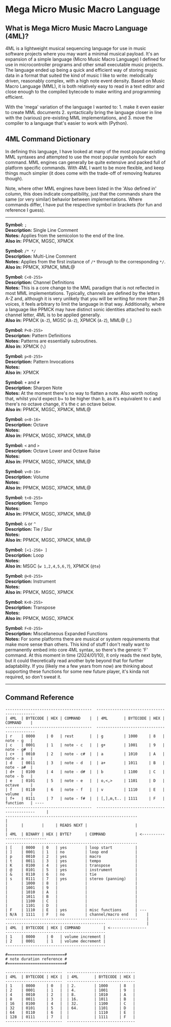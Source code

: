 Mega Micro Music Macro Language
===============================

What is Mega Micro Music Macro Language (4ML)?
----------------------------------------------

4ML is a lightweight musical sequencing language for use in music software projects where you may want a minimal musical payload. It's an expansion of a simple language (Micro Music Macro Language) I defined for use in microcontroller programs and other small executable music projects. The language ended up being a quick and efficient way of storing music data in a format that suited the kind of music I like to write: melodically driven, reasonably complex, with a high note event density. Based on Music Macro Language (MML), it is both relatively easy to read in a text editor and close enough to the compiled bytecode to make writing and programming efficient.

With the 'mega' variation of the language I wanted to: 1. make it even easier to create MML documents 2. syntactically bring the language closer in line with the (various) pre-existing MML implementations, and 3. move the compiler to a language that's easier to work with (Python).

4ML Command Dictionary
----------------------

In defining this language, I have looked at many of the most popular existing MML syntaxes and attempted to use the most popular symbols for each command. MML engines can generally be quite extensive and packed full of platform specific commands. With 4ML I want to be more flexible, and keep things much simpler (it does come with the trade-off of removing features though).

Note, where other MML engines have been listed in the 'Also defined in' column, this does indicate compatibility, just that the commands share the same (or very similar) behavior between implementations. Where commands differ, I have put the respective symbol in brackets (for fun and reference I guess).

***

**Symbol:**      `;`\
**Description:** Single Line Comment\
**Notes:**       Applies from the semicolon to the end of the line.\
**Also in:**     PPMCK, MGSC, XPMCK

**Symbol:**      `/* */`\
**Description:** Multi-Line Comment\
**Notes:**       Applies from the first instance of `/*` through to the corresponding `*/`.\
**Also in:**     PPMCK, XPMCK, MML@

**Symbol:**      `C<0-255>`\
**Description:** Channel Definitions\
**Notes:**       This is a core change to the MML paradigm that is not reflected in most MML implementations. Typically, channels are defined by the letters A-Z and, although it is very unlikely that you will be writing for more than 26 voices, it feels arbitrary to limit the language in that way. Additionally, where a language like PPMCK may have distinct sonic identities attached to each channel letter, 4ML is to be applied generally.\
**Also in:**     PPMCK (`A-Z`), MGSC (`A-Z`), XPMCK (`A-Z`), MML@ (`,`)

**Symbol:**      `P<0-255>`\
**Descripton:**  Pattern Definitions\
**Notes:**       Patterns are essentially subroutines.\
**Also in:**     XPMCK (`\`)

**Symbol:**      `p<0-255>`\
**Description:** Pattern Invocations\
**Notes:** \
**Also in:**     XPMCK

**Symbol:**      `+` and `#`\
**Description:** Sharpen Note\
**Notes:**       At the moment there's no way to flatten a note. Also worth noting that, whilst you'd expect b+ to be higher than b, as it's equivalent to c and there's no octave change, it's the c an octave below.\
**Also in:**     PPMCK, MGSC, XPMCK, MML@

**Symbol:**      `o<0-16>`\
**Description:** Octave\
**Notes:** \
**Also in:**     PPMCK, MGSC, XPMCK, MML@

**Symbol:**      `<` and `>`\
**Description:** Octave Lower and Octave Raise\
**Notes:** \
**Also in:**     PPMCK, MGSC, XPMCK, MML@

**Symbol:**      `v<0-16>`\
**Description:** Volume\
**Notes:** \
**Also in:**     PPMCK, MGSC, XPMCK, MML@

**Symbol:**      `t<0-255>`\
**Description:** Tempo\
**Notes:** \
**Also in:**     PPMCK, MGSC, XPMCK, MML@

**Symbol:**      `&` or `^`\
**Description:** Tie / Slur\
**Notes:** \
**Also in:**     PPMCK, MGSC, XPMCK, MML@

**Symbol:**      `[<1-256> ]`\
**Description:** Loop\
**Notes:** \
**Also in:**     MSGC (`w 1,2,4,5,6,7`), XPMCK (`@te`)

**Symbol:**      `@<0-255>`\
**Description:** Instrument\
**Notes:** \
**Also in:**     PPMCK, MGSC, XPMCK

**Symbol:**      `K<0-255>`\
**Description:** Transpose\
**Notes:** \
**Also in:**     PPMCK, MGSC, XPMCK

**Symbol:**      `F<0-255>`\
**Description:** Miscellaneous Expanded Functions\
**Notes:**       For some platforms there are musical or system requirements that make more sense than others. This kind of stuff I don't really want to permanently embed into core 4ML syntax, so there's the generic 'F' command. At this moment in time (2024/01/10), it only reads the next byte, but it could theoretically read another byte beyond that for further adaptability. If you (likely me a few years from now) are thinking about supporting these functions for some new future player, it's kinda not required, so don't sweat it.

***

Command Reference
-----------------

```
--------------------------------------  -------------------------------------------
| 4ML  | BYTECODE | HEX | COMMAND    |  | 4ML       | BYTECODE | HEX | COMMAND    |
--------------------------------------  -------------------------------------------
| r    | 0000     | 0   | rest       |  | g         | 1000     | 8   | note - g   |
| c    | 0001     | 1   | note - c   |  | g+        | 1001     | 9   | note - g#  |
| c+   | 0010     | 2   | note - c#  |  | a         | 1010     | A   | note - a   |
| d    | 0011     | 3   | note - d   |  | a+        | 1011     | B   | note - a#  |
| d+   | 0100     | 4   | note - d#  |  | b         | 1100     | C   | note - b   |
| e    | 0101     | 5   | note - e   |  | o,<,>     | 1101     | D   | octave     |
| f    | 0110     | 6   | note - f   |  | v         | 1110     | E   | volume     |
| f+   | 0111     | 7   | note - f#  |  | [,],m,t.. | 1111     | F   | function   | ----
--------------------------------------  -------------------------------------------     |
----------------------------------------------------------                              |
|      |        |     | READS NEXT |                     |                              |
| 4ML  | BINARY | HEX | BYTE?      | COMMAND             | <----------------------------
----------------------------------------------------------
| [    | 0000   | 0   | yes        | loop start          |
| ]    | 0001   | 1   | no         | loop end            |
| p    | 0010   | 2   | yes        | macro               |
| t    | 0011   | 3   | yes        | tempo               |
| K    | 0100   | 4   | yes        | transpose           |
| @    | 0101   | 5   | yes        | instrument          |
| &    | 0110   | 6   | no         | tie                 |
| s    | 0111   | 7   | yes        | stereo (panning)    |
|      | 1000   | 8   |            |                     |
|      | 1001   | 9   |            |                     |
|      | 1010   | A   |            |                     |
|      | 1011   | B   |            |                     |
|      | 1100   | C   |            |                     |
|      | 1101   | D   |            |                     |
| F    | 1110   | E   | yes        | misc functions      | ---
| N/A  | 1111   | F   | no         | channel/macro end   |    |
----------------------------------------------------------    |
--------------------------------------------                  |
| 4ML  | BYTECODE | HEX | COMMAND          | <----------------
--------------------------------------------
| 1    | 0000     | 0   | volume increment |
| 2    | 0001     | 1   | volume decrement |
--------------------------------------------

#=========================#
# note duration reference #
#=========================#

-------------------------  ------------------------------
| 4ML  | BYTECODE | HEX |  | 4ML       | BYTECODE | HEX |
-------------------------  ------------------------------
| 1    | 0000     | 0   |  | 2.        | 1000     | 8   |
| 2    | 0001     | 1   |  | 4.        | 1001     | 9   |
| 4    | 0010     | 2   |  | 8.        | 1010     | A   |
| 8    | 0011     | 3   |  | 16.       | 1011     | B   |
| 16   | 0100     | 4   |  | 32.       | 1100     | C   |
| 32   | 0101     | 5   |  | 64.       | 1101     | D   |
| 64   | 0110     | 6   |  |           | 1110     | E   |
| 128  | 0111     | 7   |  |           | 1111     | F   |
-------------------------  ------------------------------
```